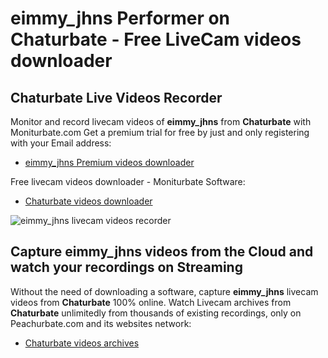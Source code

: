 # eimmy_jhns Performer on Chaturbate - Free LiveCam videos downloader

## Chaturbate Live Videos Recorder

Monitor and record livecam videos of **eimmy_jhns** from **Chaturbate** with Moniturbate.com
Get a premium trial for free by just and only registering with your Email address:
* [eimmy_jhns Premium videos downloader](https://moniturbate.com/request-demo-licence-key.html)

Free livecam videos downloader - Moniturbate Software:
* [Chaturbate videos downloader](https://moniturbate.com/moniturbate-download-software.html)

![eimmy_jhns livecam videos recorder](https://peachurnet.com/templates/moniturbate-software.png)


## Capture eimmy_jhns videos from the Cloud and watch your recordings on Streaming

Without the need of downloading a software, capture **eimmy_jhns** livecam videos from **Chaturbate** 100% online.
Watch Livecam archives from **Chaturbate** unlimitedly from thousands of existing recordings, only on Peachurbate.com and its websites network:
* [Chaturbate videos archives](https://peachurnet.com/)
